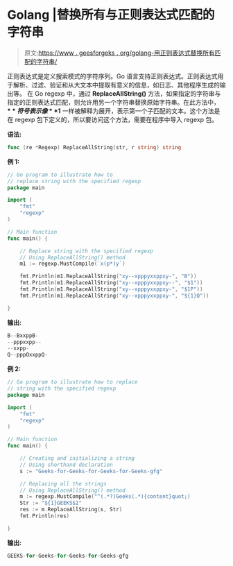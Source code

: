 # Golang |替换所有与正则表达式匹配的字符串

> 原文:[https://www . geesforgeks . org/golang-用正则表达式替换所有匹配的字符串/](https://www.geeksforgeeks.org/golang-replacing-all-string-which-matches-with-regular-expression/)

正则表达式是定义搜索模式的字符序列。Go 语言支持正则表达式。正则表达式用于解析、过滤、验证和从大文本中提取有意义的信息，如日志、其他程序生成的输出等。
在 Go regexp 中，通过 **ReplaceAllString()** 方法，如果指定的字符串与指定的正则表达式匹配，则允许用另一个字符串替换原始字符串。在此方法中， **$** 符号表示像 **$1** 一样被解释为展开，表示第一个子匹配的文本。这个方法是在 regexp 包下定义的，所以要访问这个方法，需要在程序中导入 regexp 包。

**语法:**

```go
func (re *Regexp) ReplaceAllString(str, r string) string
```

**例 1:**

```go
// Go program to illustrate how to
// replace string with the specified regexp
package main

import (
    "fmt"
    "regexp"
)

// Main function
func main() {

    // Replace string with the specified regexp
    // Using ReplaceAllString() method
    m1 := regexp.MustCompile(`x(p*)y`)

    fmt.Println(m1.ReplaceAllString("xy--xpppyxxppxy-", "B"))
    fmt.Println(m1.ReplaceAllString("xy--xpppyxxppxy--", "$1"))
    fmt.Println(m1.ReplaceAllString("xy--xpppyxxppxy-", "$1P"))
    fmt.Println(m1.ReplaceAllString("xy--xpppyxxppxy-", "${1}Q"))

}
```

**输出:**

```go
B--BxxppB-
--pppxxpp--
--xxpp-
Q--pppQxxppQ-

```

**例 2:**

```go
// Go program to illustrate how to replace
// string with the specified regexp
package main

import (
    "fmt"
    "regexp"
)

// Main function
func main() {

    // Creating and initializing a string
    // Using shorthand declaration
    s := "Geeks-for-Geeks-for-Geeks-for-Geeks-gfg"

    // Replacing all the strings
    // Using ReplaceAllString() method
    m := regexp.MustCompile("^(.*?)Geeks(.*){content}quot;)
    Str := "${1}GEEKS$2"
    res := m.ReplaceAllString(s, Str)
    fmt.Println(res)

}
```

**输出:**

```go
GEEKS-for-Geeks-for-Geeks-for-Geeks-gfg
```